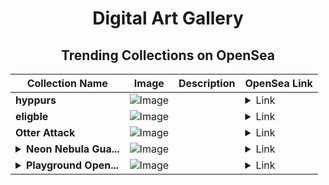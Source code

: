 <div align="center">

# Digital Art Gallery

## Trending Collections on OpenSea

| Collection Name                       | Image                                                                                     | Description                       | OpenSea Link                                                                                          |
|---------------------------------------|-------------------------------------------------------------------------------------------|-----------------------------------|--------------------------------------------------------------------------------------------------------|
| **hyppurs** | ![Image](https://i.seadn.io/s/raw/files/d8091f0b24811098ebeb1d56d98bedab.png?w=500&auto=format?w=200&auto=format) |  | <details><summary>Link</summary>[hyppurs](https://opensea.io/collection/hyppurs)</details> |
| **eligble** | ![Image](https://i.seadn.io/s/raw/files/382ad43c15c14374eed0ed493e8432a5.png?w=500&auto=format?w=200&auto=format) |  | <details><summary>Link</summary>[eligble](https://opensea.io/collection/eligble-1)</details> |
| **Otter Attack** | ![Image](https://i.seadn.io/s/raw/files/fd377c5b487c6f41594a362af0267387.jpg?w=500&auto=format?w=200&auto=format) |  | <details><summary>Link</summary>[Otter Attack](https://opensea.io/collection/otter-attack)</details> |
| **<details><summary>Neon Nebula Gua...</summary>Neon Nebula Guardian</details>** | ![Image](https://i.seadn.io/s/raw/files/abe81fc42dd0279059190eae06b929ae.jpg?w=500&auto=format?w=200&auto=format) |  | <details><summary>Link</summary>[Neon Nebula Guardian](https://opensea.io/collection/neon-nebula-guardian)</details> |
| **<details><summary>Playground Open...</summary>Playground Open Ticketing Ecosystem Event 12982</details>** | ![Image](https://i.seadn.io/s/raw/files/ad4b567b5e819f5eb9dc8588aeb6896f.png?w=500&auto=format?w=200&auto=format) |  | <details><summary>Link</summary>[Playground Open Ticketing Ecosystem Event 12982](https://opensea.io/collection/playground-open-ticketing-ecosystem-event-12982)</details> |

</div>
